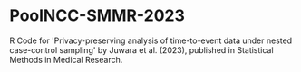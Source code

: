 # PoolNCC-SMMR-2023
R Code for 'Privacy-preserving analysis of time-to-event data under nested case-control sampling' by Juwara et al. (2023), published in Statistical Methods in Medical Research.  
